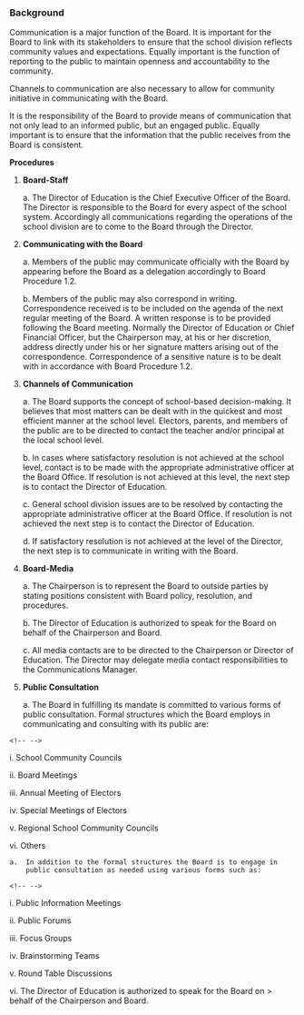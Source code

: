 ### Background

Communication is a major function of the Board. It is important for the
Board to link with its stakeholders to ensure that the school division
reflects community values and expectations. Equally important is the
function of reporting to the public to maintain openness and
accountability to the community.

Channels to communication are also necessary to allow for community
initiative in communicating with the Board.

It is the responsibility of the Board to provide means of communication
that not only lead to an informed public, but an engaged public. Equally
important is to ensure that the information that the public receives
from the Board is consistent.

**Procedures**

1.  **Board-Staff**

    a.  The Director of Education is the Chief Executive Officer of the
        Board. The Director is responsible to the Board for every aspect
        of the school system. Accordingly all communications regarding
        the operations of the school division are to come to the Board
        through the Director.

2.  **Communicating with the Board**

    a.  Members of the public may communicate officially with the Board
        by appearing before the Board as a delegation accordingly to
        Board Procedure 1.2.

    b.  Members of the public may also correspond in writing.
        Correspondence received is to be included on the agenda of the
        next regular meeting of the Board. A written response is to be
        provided following the Board meeting. Normally the Director of
        Education or Chief Financial Officer, but the Chairperson may,
        at his or her discretion, address directly under his or her
        signature matters arising out of the correspondence.
        Correspondence of a sensitive nature is to be dealt with in
        accordance with Board Procedure 1.2.

3.  **Channels of Communication**

    a.  The Board supports the concept of school-based decision-making.
        It believes that most matters can be dealt with in the quickest
        and most efficient manner at the school level. Electors,
        parents, and members of the public are to be directed to contact
        the teacher and/or principal at the local school level.

    b.  In cases where satisfactory resolution is not achieved at the
        school level, contact is to be made with the appropriate
        administrative officer at the Board Office. If resolution is not
        achieved at this level, the next step is to contact the Director
        of Education.

    c.  General school division issues are to be resolved by contacting
        the appropriate administrative officer at the Board Office. If
        resolution is not achieved the next step is to contact the
        Director of Education.

    d.  If satisfactory resolution is not achieved at the level of the
        Director, the next step is to communicate in writing with the
        Board.

4.  **Board-Media**

    a.  The Chairperson is to represent the Board to outside parties by
        stating positions consistent with Board policy, resolution, and
        procedures.

    b.  The Director of Education is authorized to speak for the Board
        on behalf of the Chairperson and Board.

    c.  All media contacts are to be directed to the Chairperson or
        Director of Education. The Director may delegate media contact
        responsibilities to the Communications Manager.

5.  **Public Consultation**

    a.  The Board in fulfilling its mandate is committed to various
        forms of public consultation. Formal structures which the Board
        employs in communicating and consulting with its public are:

```{=html}
<!-- -->
```
i.  School Community Councils

ii. Board Meetings

iii. Annual Meeting of Electors

iv. Special Meetings of Electors

v.  Regional School Community Councils

vi. Others

    a.  In addition to the formal structures the Board is to engage in
        public consultation as needed using various forms such as:

```{=html}
<!-- -->
```
i.  Public Information Meetings

ii. Public Forums

iii. Focus Groups

iv. Brainstorming Teams

v.  Round Table Discussions

vi. The Director of Education is authorized to speak for the Board on
    > behalf of the Chairperson and Board.
